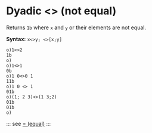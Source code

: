 # Dyadic <> (not equal)

Returns `1b` where `x` and `y` or their elements are not equal.

**Syntax:** ```x<>y; <>[x;y]```

```o
o)1<>2
1b
o)
o)1<>1
0b
o)1 0<>0 1
11b
o)1 0 <> 1
01b
o)(1; 2 3)<>(1 3;2)
01b
01b
o)
```

::: see
[= (equal)](/verbs/relational/equal.md)
:::
